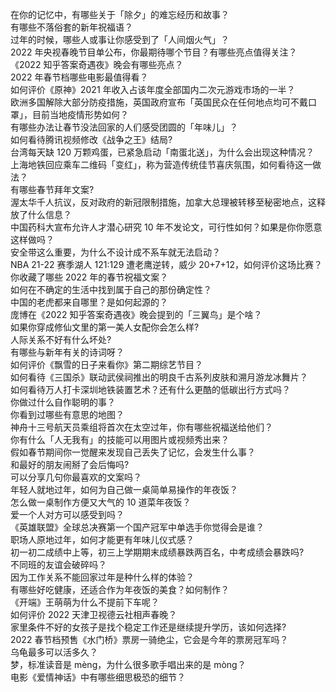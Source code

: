 在你的记忆中，有哪些关于「除夕」的难忘经历和故事？  
有哪些不落俗套的新年祝福语？  
过年的时候，哪些人或事让你感受到了「人间烟火气」？  
2022 年央视春晚节目单公布，你最期待哪个节目？有哪些亮点值得关注？  
《2022 知乎答案奇遇夜》晚会有哪些亮点？  
2022 年春节档哪些电影最值得看？  
如何评价《原神》2021 年收入占该年度全部国内二次元游戏市场的一半？  
欧洲多国解除大部分防疫措施，英国政府宣布「英国民众在任何地点均可不戴口罩」，目前当地疫情形势如何？  
有哪些办法让春节没法回家的人们感受团圆的「年味儿」？  
如何看待腾讯视频修改《战争之王》结局?  
台湾每天缺 120 万颗鸡蛋，已紧急启动「南蛋北送」，为什么会出现这种情况？  
上海地铁回应乘车二维码「变红」，称为营造传统佳节喜庆氛围，如何看待这一做法？  
有哪些春节拜年文案?  
渥太华千人抗议，反对政府的新冠限制措施，加拿大总理被转移至秘密地点，这释放了什么信息？  
中国药科大宣布允许人才潜心研究 10 年不发论文，可行性如何？如果是你你愿意这样做吗？  
安全带这么重要，为什么不设计成不系车就无法启动？  
NBA 21-22 赛季湖人 121:129 遭老鹰逆转，威少 20+7+12，如何评价这场比赛？  
你收藏了哪些 2022 年的春节祝福文案？  
如何在不确定的生活中找到属于自己的那份确定性？  
中国的老虎都来自哪里？是如何起源的？  
庞博在《2022 知乎答案奇遇夜》晚会提到的「三翼鸟」是个啥？  
如果你穿成修仙文里的第一美人女配你会怎么样?  
人际关系不好有什么坏处?  
有哪些与新年有关的诗词呀？  
如何评价《飘雪的日子来看你》第二期综艺节目？  
如何看待《三国杀》联动武侯祠推出的明良千古系列皮肤和溯月游龙冰舞片？  
如何看待万人打卡深圳地铁装置艺术？还有什么更酷的低碳出行方式吗？  
你做过什么自作聪明的事？  
你看到过哪些有意思的地图？  
神舟十三号航天员乘组将首次在太空过年，你有哪些祝福送给他们？  
你有什么「人无我有」的技能可以用图片或视频秀出来？  
假如春节期间你一觉醒来发现自己丢失了记忆，会发生什么事？  
和最好的朋友闹掰了会后悔吗?  
可以分享几句你最喜欢的文案吗？  
年轻人就地过年，如何为自己做一桌简单易操作的年夜饭？  
怎么做一桌制作方便又大气的 10 道菜年夜饭？  
爱一个人对方可以感受到吗？  
《英雄联盟》全球总决赛第一个国产冠军中单选手你觉得会是谁？  
职场人原地过年，如何才能更有年味儿仪式感？  
初一初二成绩中上等，初三上学期期末成绩暴跌两百名，中考成绩会暴跌吗?  
不同班的友谊会破碎吗？  
因为工作关系不能回家过年是种什么样的体验？  
有哪些好吃健康，还适合作为年夜饭的美食？如何制作？  
《开端》王萌萌为什么不提前下车呢？  
如何评价 2022 天津卫视德云社相声春晚？  
家里条件不好的女孩子是找个稳定工作还是继续提升学历，该如何选择?  
2022 春节档预售《水门桥》票房一骑绝尘，它会是今年的票房冠军吗？  
乌龟最多可以活多久？  
梦，标准读音是 mèng，为什么很多歌手唱出来的是 mòng？  
电影《爱情神话》中有哪些细思极恐的细节？  
